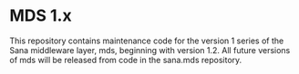 MDS 1.x
=======

This repository contains maintenance code for the version 1 series of the Sana 
middleware layer, mds, beginning with version 1.2. All future versions of mds
will be released from code in the sana.mds repository.
